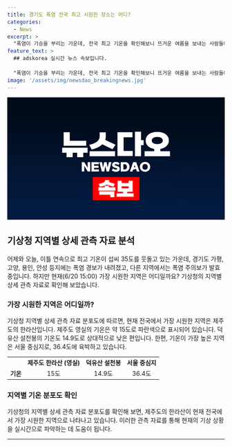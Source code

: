 ```yaml
---
title: 경기도 폭염 전국 최고 시원한 장소는 어디?
categories:
  - News
excerpt: >
  "폭염이 기승을 부리는 가운데, 전국 최고 기온을 확인해보니 뜨거운 여름을 보내는 사람들에게 한줌 시원함을 안겨줄만한 곳은 바로 제주도 한라산이다. 한라산 영실은 15도로 시원하며, 덕유산 설천봉도 14.9도로 상당히 쾌적하다. 반면 서울은 36.4도까지 치솟아 무더위가 계속되고 있다. 어디라도 여름 더위를 피하고 싶은 사람들에게는 제주도가 답이 될 것으로 보인다."
feature_text: >
  ## adskorea 실시간 뉴스 속보입니다.

  "폭염이 기승을 부리는 가운데, 전국 최고 기온을 확인해보니 뜨거운 여름을 보내는 사람들에게 한줌 시원함을 안겨줄만한 곳은 바로 제주도 한라산이다. 한라산 영실은 15도로 시원하며, 덕유산 설천봉도 14.9도로 상당히 쾌적하다. 반면 서울은 36.4도까지 치솟아 무더위가 계속되고 있다. 어디라도 여름 더위를 피하고 싶은 사람들에게는 제주도가 답이 될 것으로 보인다."
image: '/assets/img/newsdao_breakingnews.jpg'
---
```


<p><img src="/assets/img/newsdao_breakingnews.jpg" alt="adskorea 속보" /></p>

<h2 data-ke-size="size26">기상청 지역별 상세 관측 자료 분석</h2>

<p data-ke-size="size16">어제와 오늘, 이틀 연속으로 최고 기온이 섭씨 35도를 웃돌고 있는 가운데, 경기도 가평, 고양, 용인, 안성 등지에는 폭염 경보가 내려졌고, 다른 지역에서는 폭염 주의보가 발효 중입니다. 하지만 현재(6/20 15:00) 가장 시원한 지역은 어디일까요? 기상청의 지역별 상세 관측 자료로 확인해 보았습니다.</p>

<h3>가장 시원한 지역은 어디일까?</h3>

<p data-ke-size="size16">기상청 지역별 상세 관측 자료 분포도에 따르면, 현재 전국에서 가장 시원한 지역은 제주도의 한라산입니다. 제주도 영실의 기온은 약 15도로 파란색으로 표시되어 있습니다. 덕유산 설천봉의 기온도 14.9도로 상대적으로 낮은 편입니다. 한편, 기온이 가장 높은 지역은 서울 중심지로, 36.4도에 육박하고 있습니다.</p>

<table>
  <tr>
    <td></td>
    <td style="text-align: center; height: 17px;"><b>제주도 한라산 (영실)</b></td>
    <td style="text-align: center; height: 17px;"><b>덕유산 설천봉</b></td>
    <td style="text-align: center; height: 17px;"><b>서울 중심지</b></td>
  </tr>
  <tr>
    <td><b>기온</b></td>
    <td style="text-align: center;">15도</td>
    <td style="text-align: center;">14.9도</td>
    <td style="text-align: center;">36.4도</td>
  </tr>
</table>

<h3>지역별 기온 분포도 확인</h3>

<p data-ke-size="size16">기상청의 지역별 상세 관측 자료 분포도를 확인해 보면, 제주도의 한라산이 현재 전국에서 가장 시원한 지역으로 나타나고 있습니다. 이러한 관측 자료를 통해 현재의 기상 상황을 실시간으로 파악하는 데 도움이 됩니다.</p>

<hr>

<p data-ke-size="size16">&nbsp;</p>

